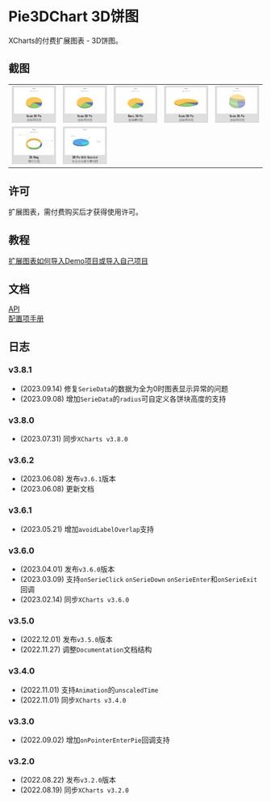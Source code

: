 # Pie3DChart 3D饼图

XCharts的付费扩展图表 - 3D饼图。

## 截图

||||||
| :--: | :--: | :--: | :--: | :--: |
|![Pie3D01](Documentation~/zh/img/Pie3D01.png) |![Pie3D02](Documentation~/zh/img/Pie3D02.png) |![Pie3D03](Documentation~/zh/img/Pie3D03.png) |![Pie3D04](Documentation~/zh/img/Pie3D04.png) |![Pie3D05](Documentation~/zh/img/Pie3D05.png) |![Pie3D06](Documentation~/zh/img/Pie3D06.png) |
|![Pie3D07](Documentation~/zh/img/Pie3D07.png) |![Pie3D08](Documentation~/zh/img/Pie3D08.png) |

## 许可

扩展图表，需付费购买后才获得使用许可。

## 教程

[扩展图表如何导入Demo项目或导入自己项目](https://github.com/XCharts-Team/XCharts-Demo)

## 文档

[API](Documentation~/zh/api.md)  
[配置项手册](Documentation~/zh/configuration.md)  

## 日志

### v3.8.1

* (2023.09.14) 修复`SerieData`的数据为全为0时图表显示异常的问题
* (2023.09.08) 增加`SerieData`的`radius`可自定义各饼块高度的支持

### v3.8.0

* (2023.07.31) 同步`XCharts v3.8.0`

### v3.6.2

* (2023.06.08) 发布`v3.6.1`版本
* (2023.06.08) 更新文档

### v3.6.1

* (2023.05.21) 增加`avoidLabelOverlap`支持

### v3.6.0

* (2023.04.01) 发布`v3.6.0`版本
* (2023.03.09) 支持`onSerieClick` `onSerieDown` `onSerieEnter`和`onSerieExit`回调
* (2023.02.14) 同步`XCharts v3.6.0`

### v3.5.0

* (2022.12.01) 发布`v3.5.0`版本
* (2022.11.27) 调整`Documentation`文档结构

### v3.4.0

* (2022.11.01) 支持`Animation`的`unscaledTime`
* (2022.11.01) 同步`XCharts v3.4.0`

### v3.3.0

* (2022.09.02) 增加`onPointerEnterPie`回调支持

### v3.2.0

* (2022.08.22) 发布`v3.2.0`版本
* (2022.08.19) 同步`XCharts v3.2.0`

